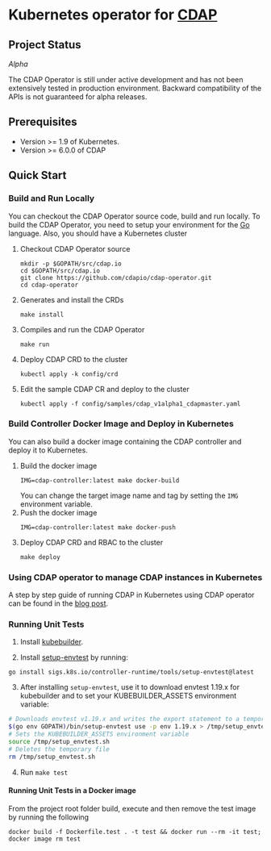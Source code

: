 # Kubernetes operator for [CDAP](http://cdap.io)

## Project Status

*Alpha*

The CDAP Operator is still under active development and has not been extensively tested in production environment. Backward compatibility of the APIs is not guaranteed for alpha releases.

## Prerequisites
* Version >= 1.9 of Kubernetes.
* Version >= 6.0.0 of CDAP

## Quick Start

### Build and Run Locally

You can checkout the CDAP Operator source code, build and run locally. To build the CDAP Operator, you need to setup your environment for the [Go](https://golang.org/doc/install) language. Also, you should have a Kubernetes cluster 

1. Checkout CDAP Operator source
   ```
   mkdir -p $GOPATH/src/cdap.io
   cd $GOPATH/src/cdap.io
   git clone https://github.com/cdapio/cdap-operator.git
   cd cdap-operator
   ```
1. Generates and install the CRDs
   ```
   make install
   ```
1. Compiles and run the CDAP Operator
   ```
   make run
   ```
1. Deploy CDAP CRD to the cluster
   ```
   kubectl apply -k config/crd
   ```
1. Edit the sample CDAP CR and deploy to the cluster
   ```
   kubectl apply -f config/samples/cdap_v1alpha1_cdapmaster.yaml
   ```
   
### Build Controller Docker Image and Deploy in Kubernetes

You can also build a docker image containing the CDAP controller and deploy it to Kubernetes.

1. Build the docker image
   ```
   IMG=cdap-controller:latest make docker-build
   ``` 
   You can change the target image name and tag by setting the `IMG` environment variable.
1. Push the docker image
   ```
   IMG=cdap-controller:latest make docker-push
   ```
1. Deploy CDAP CRD and RBAC to the cluster
   ```
   make deploy
   ```

### Using CDAP operator to manage CDAP instances in Kubernetes

A step by step guide of running CDAP in Kubernetes using CDAP operator can be found in the [blog post](https://link.medium.com/hpPbiUYT9X).

### Running Unit Tests

1. Install [kubebuilder](https://book-v1.book.kubebuilder.io/quick_start.html).

2. Install [setup-envtest](https://github.com/kubernetes-sigs/controller-runtime/tree/master/tools/setup-envtest#envtest-binaries-manager) by running:
```
go install sigs.k8s.io/controller-runtime/tools/setup-envtest@latest
```

3. After installing `setup-envtest`, use it to download envtest 1.19.x for kubebuilder and to set your KUBEBUILDER_ASSETS environment variable:
```bash
# Downloads envtest v1.19.x and writes the export statement to a temporary file
$(go env GOPATH)/bin/setup-envtest use -p env 1.19.x > /tmp/setup_envtest.sh
# Sets the KUBEBUILDER_ASSETS environment variable
source /tmp/setup_envtest.sh
# Deletes the temporary file
rm /tmp/setup_envtest.sh
```

4. Run `make test`

#### Running Unit Tests in a Docker image

From the project root folder build, execute and then remove the test image by running the following
```
docker build -f Dockerfile.test . -t test && docker run --rm -it test; docker image rm test
```